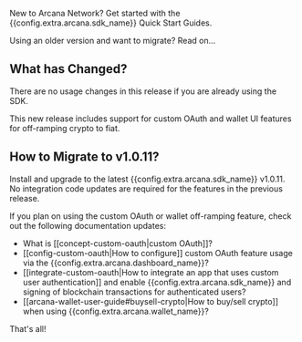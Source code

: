New to Arcana Network? Get started with the {{config.extra.arcana.sdk_name}} Quick Start Guides. 

Using an older version and want to migrate? Read on...

## What has Changed?

There are no usage changes in this release if you are already using the SDK. 

This new release includes support for custom OAuth and wallet UI features for off-ramping crypto to fiat.

## How to Migrate to v1.0.11?

Install and upgrade to the latest {{config.extra.arcana.sdk_name}} v1.0.11. No integration code updates are required for the features in the previous release.  

If you plan on using the custom OAuth or wallet off-ramping feature, check out the following documentation updates:

* What is [[concept-custom-oauth|custom OAuth]]?
* [[config-custom-oauth|How to configure]] custom OAuth feature usage via the {{config.extra.arcana.dashboard_name}}?
* [[integrate-custom-oauth|How to integrate an app that uses custom user authentication]] and enable {{config.extra.arcana.sdk_name}} and signing of blockchain transactions for authenticated users?
* [[arcana-wallet-user-guide#buysell-crypto|How to buy/sell crypto]] when using {{config.extra.arcana.wallet_name}}? 

That's all!